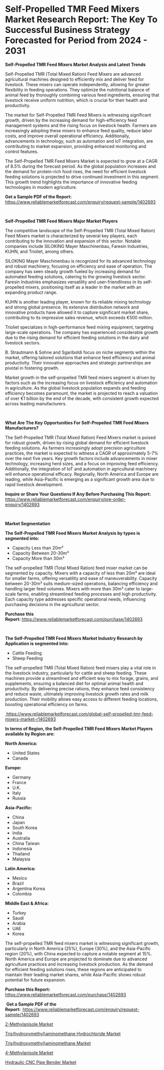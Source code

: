 <p><h1>Self-Propelled TMR Feed Mixers Market Research Report: The Key To Successful Business Strategy Forecasted for Period from 2024 - 2031</h1></p><p><strong>Self-Propelled TMR Feed Mixers Market Analysis and Latest Trends</strong></p>
<p><p>Self-Propelled TMR (Total Mixed Ration) Feed Mixers are advanced agricultural machines designed to efficiently mix and deliver feed for livestock. These mixers can operate independently, allowing for greater flexibility in feeding operations. They optimize the nutritional balance of animal feed by thoroughly combining various feed ingredients, ensuring that livestock receive uniform nutrition, which is crucial for their health and productivity.</p><p>The market for Self-Propelled TMR Feed Mixers is witnessing significant growth, driven by the increasing demand for high-efficiency feed management systems and the rising focus on livestock health. Farmers are increasingly adopting these mixers to enhance feed quality, reduce labor costs, and improve overall operational efficiency. Additionally, advancements in technology, such as automation and IoT integration, are contributing to market expansion, providing enhanced monitoring and control features.</p><p>The Self-Propelled TMR Feed Mixers Market is expected to grow at a CAGR of 8.5% during the forecast period. As the global population increases and the demand for protein-rich food rises, the need for efficient livestock feeding solutions is projected to drive continued investment in this segment. This growth trend highlights the importance of innovative feeding technologies in modern agriculture.</p></p>
<p><strong>Get a Sample PDF of the Report:&nbsp;</strong> <a href="https://www.reliablemarketforecast.com/enquiry/request-sample/1402693?utm_campaign=1755&utm_medium=2&utm_source=Github&utm_content=ia&utm_term=23102024&utm_id=self-propelled-tmr-feed-mixers">https://www.reliablemarketforecast.com/enquiry/request-sample/1402693</a></p>
<p>&nbsp;</p>
<p><strong>Self-Propelled TMR Feed Mixers Major Market Players</strong></p>
<p><p>The competitive landscape of the Self-Propelled TMR (Total Mixed Ration) Feed Mixers market is characterized by several key players, each contributing to the innovation and expansion of this sector. Notable companies include SILOKING Mayer Maschinenbau, Faresin Industries, KUHN, and Trioliet, among others.</p><p>SILOKING Mayer Maschinenbau is recognized for its advanced technology and robust machinery, focusing on efficiency and ease of operation. The company has seen steady growth fueled by increasing demand for automated feeding solutions, catering to the growing livestock sector. Faresin Industries emphasizes versatility and user-friendliness in its self-propelled mixers, positioning itself as a leader in the market with an expanding product range.</p><p>KUHN is another leading player, known for its reliable mixing technology and strong global presence. Its extensive distribution network and innovative products have allowed it to capture significant market share, contributing to its impressive sales revenue, which exceeds €500 million.</p><p>Trioliet specializes in high-performance feed mixing equipment, targeting large-scale operations. The company has experienced considerable growth due to the rising demand for efficient feeding solutions in the dairy and livestock sectors.</p><p>B. Strautmann & Sohne and Sgariboldi focus on niche segments within the market, offering tailored solutions that enhance feed efficiency and animal productivity. Their innovative approaches and strategic partnerships are pivotal in fostering growth.</p><p>Market growth in the self-propelled TMR feed mixers segment is driven by factors such as the increasing focus on livestock efficiency and automation in agriculture. As the global livestock population expands and feeding efficiency becomes paramount, the market is projected to reach a valuation of over €1 billion by the end of the decade, with consistent growth expected across leading manufacturers.</p></p>
<p>&nbsp;</p>
<p><strong>What Are The Key Opportunities For Self-Propelled TMR Feed Mixers Manufacturers?</strong></p>
<p><p>The Self-Propelled TMR (Total Mixed Ration) Feed Mixers market is poised for robust growth, driven by rising global demand for efficient livestock feeding solutions. As farmers increasingly adopt precision agriculture practices, the market is expected to witness a CAGR of approximately 5-7% over the next five years. Key growth factors include advancements in mixer technology, increasing herd sizes, and a focus on improving feed efficiency. Additionally, the integration of IoT and automation in agricultural machinery will enhance operational efficacy. Regionally, North America and Europe are leading, while Asia-Pacific is emerging as a significant growth area due to rapid livestock development.</p></p>
<p><strong>Inquire or Share Your Questions If Any Before Purchasing This Report:</strong> <a href="https://www.reliablemarketforecast.com/enquiry/pre-order-enquiry/1402693?utm_campaign=1755&utm_medium=2&utm_source=Github&utm_content=ia&utm_term=23102024&utm_id=self-propelled-tmr-feed-mixers">https://www.reliablemarketforecast.com/enquiry/pre-order-enquiry/1402693</a></p>
<p>&nbsp;</p>
<p><strong>Market Segmentation</strong></p>
<p><strong>The Self-Propelled TMR Feed Mixers Market Analysis by types is segmented into:</strong></p>
<p><ul><li>Capacity Less than 20m³</li><li>Capacity Between 20-30m³</li><li>Capacity More than 30m³</li></ul></p>
<p><p>The self-propelled TMR (Total Mixed Ration) feed mixer market can be segmented by capacity. Mixers with a capacity of less than 20m³ are ideal for smaller farms, offering versatility and ease of maneuverability. Capacity between 20-30m³ suits medium-sized operations, balancing efficiency and handling larger feed volumes. Mixers with more than 30m³ cater to large-scale farms, enabling streamlined feeding processes and high productivity. Each capacity type addresses specific operational needs, influencing purchasing decisions in the agricultural sector.</p></p>
<p><strong>Purchase this Report:&nbsp;</strong><a href="https://www.reliablemarketforecast.com/purchase/1402693?utm_campaign=1755&utm_medium=2&utm_source=Github&utm_content=ia&utm_term=23102024&utm_id=self-propelled-tmr-feed-mixers">https://www.reliablemarketforecast.com/purchase/1402693</a></p>
<p>&nbsp;</p>
<p><strong>The Self-Propelled TMR Feed Mixers Market Industry Research by Application is segmented into:</strong></p>
<p><ul><li>Cattle Feeding</li><li>Sheep Feeding</li></ul></p>
<p><p>The self-propelled TMR (Total Mixed Ration) feed mixers play a vital role in the livestock industry, particularly for cattle and sheep feeding. These machines provide a streamlined and efficient way to mix forage, grains, and supplements, ensuring a balanced diet for optimal animal health and productivity. By delivering precise rations, they enhance feed consistency and reduce waste, ultimately improving livestock growth rates and milk production. Their mobility allows easy access to different feeding locations, boosting operational efficiency on farms.</p></p>
<p><a href="https://www.reliablemarketforecast.com/global-self-propelled-tmr-feed-mixers-market-r1402693?utm_campaign=1755&utm_medium=2&utm_source=Github&utm_content=ia&utm_term=23102024&utm_id=self-propelled-tmr-feed-mixers">&nbsp;https://www.reliablemarketforecast.com/global-self-propelled-tmr-feed-mixers-market-r1402693</a></p>
<p><strong>In terms of Region, the Self-Propelled TMR Feed Mixers Market Players available by Region are:</strong></p>
<p>
    <p> <strong> North America: </strong>
        <ul>
            <li>United States</li>
            <li>Canada</li>
        </ul>
        </p> 
    <p> <strong> Europe: </strong>
        <ul>
            <li>Germany</li>
            <li>France</li>
            <li>U.K.</li>
            <li>Italy</li>
            <li>Russia</li>
        </ul>
        </p> 
    <p> <strong> Asia-Pacific: </strong>
        <ul>
            <li>China</li>
            <li>Japan</li>
            <li>South Korea</li>
            <li>India</li>
            <li>Australia</li>
            <li>China Taiwan</li>
            <li>Indonesia</li>
            <li>Thailand</li>
            <li>Malaysia</li>
        </ul>
        </p> 
    <p> <strong> Latin America: </strong>
        <ul>
            <li>Mexico</li>
            <li>Brazil</li>
            <li>Argentina Korea</li>
            <li>Colombia</li>
        </ul>
        </p> 
    <p> <strong> Middle East & Africa: </strong>
        <ul>
            <li>Turkey</li>
            <li>Saudi</li>
            <li>Arabia</li>
            <li>UAE</li>
            <li>Korea</li>
        </ul>
    </p>
    </p>
<p><p>The self-propelled TMR feed mixers market is witnessing significant growth, particularly in North America (25%), Europe (30%), and the Asia-Pacific region (20%), with China expected to capture a notable segment at 15%. North America and Europe are projected to dominate due to advanced agriculture practices and increasing livestock production. As the demand for efficient feeding solutions rises, these regions are anticipated to maintain their leading market shares, while Asia-Pacific shows robust potential for future expansion.</p></p>
<p><strong>Purchase this Report: </strong><a href="https://www.reliablemarketforecast.com/purchase/1402693?utm_campaign=1755&utm_medium=2&utm_source=Github&utm_content=ia&utm_term=23102024&utm_id=self-propelled-tmr-feed-mixers">https://www.reliablemarketforecast.com/purchase/1402693</a></p>
<p>&nbsp;<strong>Get a Sample PDF of the Report:&nbsp;&nbsp;</strong><a href="https://www.reliablemarketforecast.com/enquiry/request-sample/1402693?utm_campaign=1755&utm_medium=2&utm_source=Github&utm_content=ia&utm_term=23102024&utm_id=self-propelled-tmr-feed-mixers">https://www.reliablemarketforecast.com/enquiry/request-sample/1402693</a></p>
<p><strong></strong></p>
<p><p><a href="https://www.linkedin.com/pulse/global-2-methylanisole-market-opportunities-challenges2024-svt2e?utm_campaign=1755&utm_medium=2&utm_source=Github&utm_content=ia&utm_term=23102024&utm_id=self-propelled-tmr-feed-mixers">2-Methylanisole Market</a></p><p><a href="https://www.linkedin.com/pulse/deep-dive-trishydroxymethylaminomethane-hydrochloride-market-itstrends-fzkge?utm_campaign=1755&utm_medium=2&utm_source=Github&utm_content=ia&utm_term=23102024&utm_id=self-propelled-tmr-feed-mixers">Tris(hydroxymethyl)aminomethane Hydrochloride Market</a></p><p><a href="https://www.linkedin.com/pulse/strategic-roadmap-global-trishydroxymethylaminomethane-market-gqhse?utm_campaign=1755&utm_medium=2&utm_source=Github&utm_content=ia&utm_term=23102024&utm_id=self-propelled-tmr-feed-mixers">Tris(hydroxymethyl)aminomethane Market</a></p><p><a href="https://www.linkedin.com/pulse/4-methylanisole-market-trends-focusing-insight-forecast-analysis-jx9ge?utm_campaign=1755&utm_medium=2&utm_source=Github&utm_content=ia&utm_term=23102024&utm_id=self-propelled-tmr-feed-mixers">4-Methylanisole Market</a></p><p><a href="https://github.com/JudyWalsh475/Market-Research-Report-List-1/blob/main/hydraulic-cnc-pipe-bender-market.md?utm_campaign=1755&utm_medium=2&utm_source=Github&utm_content=ia&utm_term=23102024&utm_id=self-propelled-tmr-feed-mixers">Hydraulic CNC Pipe Bender Market</a></p></p>